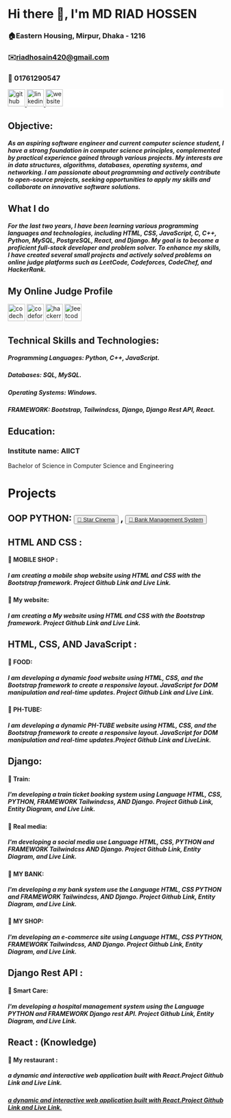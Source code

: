 # Hi there 👋, I'm MD RIAD HOSSEN
### 🏠Eastern Housing, Mirpur, Dhaka - 1216
### ✉️riadhosain420@gmail.com 
### 📳 01761290547

<div style="background-color: white; color:white padding: 10px;">
    <a href="https://github.com/ROBOT-RIAD">
        <img src="https://cdn.jsdelivr.net/npm/simple-icons@3.0.1/icons/github.svg" alt="github" height="40">
    </a>
    <a href="https://www.linkedin.com/in/md-riad-hossen-796a93269/">
        <img src="https://cdn.jsdelivr.net/npm/simple-icons@3.0.1/icons/linkedin.svg" alt="linkedin" height="40">
    </a>
    <a href="https://precious-dolphin-b4f7c1.netlify.app/">
        <img src="https://cdn.jsdelivr.net/npm/simple-icons@3.0.1/icons/icloud.svg" alt="website" height="40">
    </a>
</div>

## Objective:

##### As an aspiring software engineer and current computer science student, I have a strong foundation in computer science principles, complemented by practical experience gained through various projects. My interests are in data structures, algorithms, databases, operating systems, and networking. I am passionate about programming and actively contribute to open-source projects, seeking opportunities to apply my skills and collaborate on innovative software solutions.

## What I do
##### For the last two years, I have been learning various programming languages and technologies, including HTML, CSS, JavaScript, C, C++, Python, MySQL, PostgreSQL, React, and Django. My goal is to become a proficient full-stack developer and problem solver. To enhance my skills, I have created several small projects and actively solved problems on online judge platforms such as LeetCode, Codeforces, CodeChef, and HackerRank.

## My Online Judge Profile
[<img src='https://cdn.jsdelivr.net/npm/simple-icons@3.0.1/icons/codechef.svg' alt='codechef' height='40'>](https://www.codechef.com/users/robot_riad)  [<img src='https://cdn.jsdelivr.net/npm/simple-icons@3.0.1/icons/codeforces.svg' alt='codeforces' height='40'>](https://codeforces.com/profile/robot_riad)  [<img src='https://cdn.jsdelivr.net/npm/simple-icons@3.0.1/icons/hackerrank.svg' alt='hackerrank' height='40'>](https://www.hackerrank.com/profile/riadhosain420)  [<img src='https://cdn.jsdelivr.net/npm/simple-icons@3.0.1/icons/leetcode.svg' alt='leetcode' height='40'>](https://leetcode.com/u/ROBOT_RIAD/) 

## Technical Skills and Technologies:
##### Programming Languages: Python, C++, JavaScript.
##### Databases: SQL, MySQL.
##### Operating Systems: Windows.
#####  FRAMEWORK:  Bootstrap, Tailwindcss, Django, Django Rest API, React.
  
## Education:
<h3>Institute name: AIICT</h3>
Bachelor of Science in Computer Science and Engineering

# Projects
## OOP PYTHON: <button><a href="https://github.com/ROBOT-RIAD/Python-OOP-Based-Project/tree/main/Star%20Cinema">🌠 Star Cinema</a></button> , <button><a href="https://github.com/ROBOT-RIAD/Python-OOP-Based-Project/tree/main/Bank%20Management%20System">🌠 Bank Management System</a></button>
## HTML AND CSS :
#### 🌠 MOBILE SHOP :
##### I am creating a mobile shop website using HTML and CSS with the Bootstrap framework. Project Github Link and Live Link. 
#### 🌠 My website:
#####  I am creating a My website using HTML and CSS with the Bootstrap framework. Project Github Link and Live Link.

## HTML, CSS, AND JavaScript :
#### 🌠 FOOD:
#####  I am developing a dynamic food website using HTML, CSS, and the Bootstrap framework to create a responsive layout. JavaScript for DOM manipulation and real-time updates. Project Github Link and Live Link.

#### 🌠 PH-TUBE:
#####  I am developing a dynamic PH-TUBE website using HTML, CSS, and the Bootstrap framework to create a responsive layout. JavaScript for DOM manipulation and real-time updates.Project Github Link and LiveLink.
## Django:
#### 🌠 Train:
##### I'm developing a train ticket booking system using Language HTML, CSS, PYTHON, FRAMEWORK Tailwindcss, AND Django. Project Github Link, Entity Diagram, and Live Link.
#### 🌠 Real media:
##### I'm developing a social media use Language HTML, CSS, PYTHON and FRAMEWORK Tailwindcss AND Django. Project Github Link, Entity Diagram, and Live Link.
#### 🌠 MY BANK:
##### I'm developing a my bank system use the Language HTML, CSS PYTHON and FRAMEWORK Tailwindcss, AND Django. Project Github Link, Entity Diagram, and Live Link.
#### 🌠 MY SHOP:
##### I'm developing an e-commerce site using Language HTML, CSS PYTHON, FRAMEWORK Tailwindcss, AND Django. Project Github Link, Entity Diagram, and Live Link.

## Django Rest API :
#### 🌠 Smart Care:
##### I'm developing a hospital management system using the Language PYTHON and FRAMEWORK Django rest API. Project Github Link, Entity Diagram, and Live Link.

## React : (Knowledge)
#### 🌠 My restaurant :
##### a dynamic and interactive web application built with React.Project Github Link and Live Link.
##### [a dynamic and interactive web application built with React.Project Github Link and Live Link.](https://phitron.gitbook.io/django/module_23/page)

















